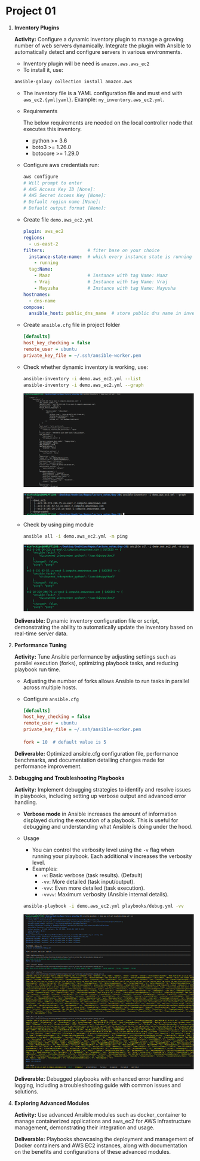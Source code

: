 # Project 01

1. **Inventory Plugins**

    **Activity:** Configure a dynamic inventory plugin to manage a growing number of web servers dynamically. Integrate the plugin with Ansible to automatically detect and configure servers in various environments.
    
    + Inventory plugin will be need is `amazon.aws.aws_ec2`
    + To install it, use: 
    ```bash
    ansible-galaxy collection install amazon.aws
    ``` 
    + The inventory file is a YAML configuration file and must end with `aws_ec2.{yml|yaml}`. Example: `my_inventory.aws_ec2.yml`. 
    + Requirements
        
        The below requirements are needed on the local controller node that executes this inventory.   
        + python >= 3.6
        + boto3 >= 1.26.0
        + botocore >= 1.29.0

    + Configure aws credentials run:
        ```bash
        aws configure 
        # Will prompt to enter 
        # AWS Access Key ID [None]: 
        # AWS Secret Access Key [None]: 
        # Default region name [None]: 
        # Default output format [None]:
        ```
    
    + Create file `demo.aws_ec2.yml`
        ```yml
        plugin: aws_ec2
        regions:
          - us-east-2
        filters:                # fiter base on your choice
          instance-state-name:  # which every instance state is running
            - running
          tag:Name:
            - Maaz              # Instance with tag Name: Maaz
            - Vraj              # Instance with tag Name: Vraj
            - Mayusha           # Instance with tag Name: Mayusha
        hostnames:
          - dns-name
        compose:
          ansible_host: public_dns_name  # store public dns name in inventory
        ```

    + Create `ansible.cfg` file in project folder
        ```cfg
        [defaults]
        host_key_checking = false
        remote_user = ubuntu
        private_key_file = ~/.ssh/ansible-worker.pem
        ```

    + Check whether dynamic inventory is working, use:
        ```bash
        ansible-inventory -i demo.aws_ec2.yml --list
        ansible-inventory -i demo.aws_ec2.yml --graph
        ```
        ![--list](image.png)

        ![--graph](image-1.png)

    + Check by using ping module
        ```bash
        ansible all -i demo.aws_ec2.yml -m ping
        ```
        ![ping-pong](image-2.png)


    **Deliverable:** Dynamic inventory configuration file or script, demonstrating the ability to automatically update the inventory based on real-time server data.

2. **Performance Tuning**
    
    **Activity:** Tune Ansible performance by adjusting settings such as parallel execution (forks), optimizing playbook tasks, and reducing playbook run time.

    + Adjusting the number of forks allows Ansible to run tasks in parallel across multiple hosts.

    + Configure `ansible.cfg`

        ```cfg
        [defaults]
        host_key_checking = false
        remote_user = ubuntu
        private_key_file = ~/.ssh/ansible-worker.pem

        fork = 10  # default value is 5
        ```
    
    **Deliverable:** Optimized ansible.cfg configuration file, performance benchmarks, and documentation detailing changes made for performance improvement.

3. **Debugging and Troubleshooting Playbooks**
    
    **Activity:** Implement debugging strategies to identify and resolve issues in playbooks, including setting up verbose output and advanced error handling.

    + **Verbose mode** in Ansible increases the amount of information displayed during the execution of a playbook. This is useful for debugging and understanding what Ansible is doing under the hood.
    + Usage
        + You can control the verbosity level using the `-v` flag when running your playbook. Each additional v increases the verbosity level.
        + Examples:
            + `-v`: Basic verbose (task results). (Default)
            + `-vv`: More detailed (task input/output).
            + `-vvv`: Even more detailed (task execution).
            + `-vvvv`: Maximum verbosity (Ansible internal details).
    
        ```bash
        ansible-playbook -i demo.aws_ec2.yml playbooks/debug.yml -vv
        ```
        ![-vv](image-3.png)


    **Deliverable:** Debugged playbooks with enhanced error handling and logging, including a troubleshooting guide with common issues and solutions.

4. **Exploring Advanced Modules**
    
    **Activity:** Use advanced Ansible modules such as docker_container to manage containerized applications and aws_ec2 for AWS infrastructure management, demonstrating their integration and usage.

    
    
    **Deliverable:** Playbooks showcasing the deployment and management of Docker containers and AWS EC2 instances, along with documentation on the benefits and configurations of these advanced modules.
